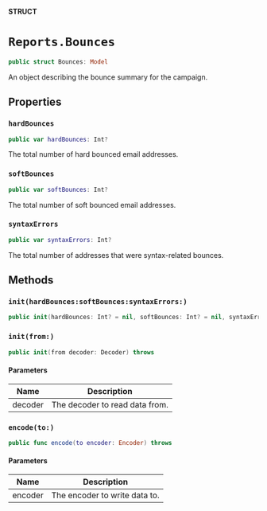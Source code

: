 **STRUCT**

# `Reports.Bounces`

```swift
public struct Bounces: Model
```

An object describing the bounce summary for the campaign.

## Properties
### `hardBounces`

```swift
public var hardBounces: Int?
```

The total number of hard bounced email addresses.

### `softBounces`

```swift
public var softBounces: Int?
```

The total number of soft bounced email addresses.

### `syntaxErrors`

```swift
public var syntaxErrors: Int?
```

The total number of addresses that were syntax-related bounces.

## Methods
### `init(hardBounces:softBounces:syntaxErrors:)`

```swift
public init(hardBounces: Int? = nil, softBounces: Int? = nil, syntaxErrors: Int? = nil)
```

### `init(from:)`

```swift
public init(from decoder: Decoder) throws
```

#### Parameters

| Name | Description |
| ---- | ----------- |
| decoder | The decoder to read data from. |

### `encode(to:)`

```swift
public func encode(to encoder: Encoder) throws
```

#### Parameters

| Name | Description |
| ---- | ----------- |
| encoder | The encoder to write data to. |